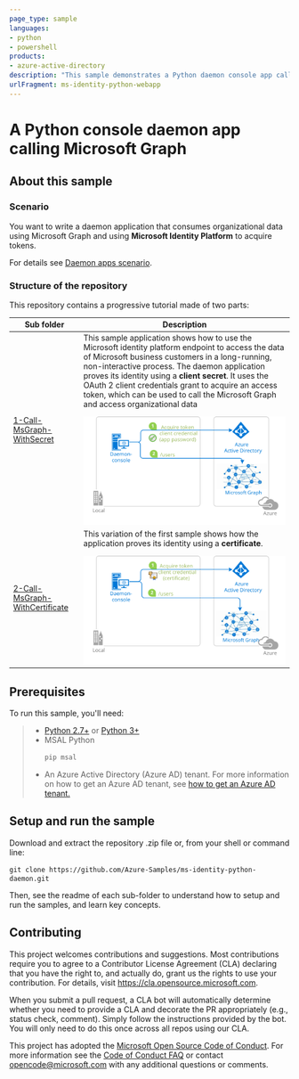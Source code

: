 ```yaml
---
page_type: sample
languages:
- python
- powershell
products:
- azure-active-directory
description: "This sample demonstrates a Python daemon console app calling the Microsoft Graph that is secured using the Microsoft identity platform."
urlFragment: ms-identity-python-webapp
---
```


# A Python console daemon app calling Microsoft Graph

<!-- 
Guidelines on README format: https://review.docs.microsoft.com/help/onboard/admin/samples/concepts/readme-template?branch=master

Guidance on onboarding samples to docs.microsoft.com/samples: https://review.docs.microsoft.com/help/onboard/admin/samples/process/onboarding?branch=master

Taxonomies for products and languages: https://review.docs.microsoft.com/new-hope/information-architecture/metadata/taxonomies?branch=master
-->

## About this sample

### Scenario

You want to write a daemon application that consumes organizational data using Microsoft Graph and using **Microsoft Identity Platform** to acquire tokens.

For details see [Daemon apps scenario](https://docs.microsoft.com/en-us/azure/active-directory/develop/scenario-daemon-overview).

### Structure of the repository

This repository contains a progressive tutorial made of two parts:

Sub folder                    | Description
----------------------------- | -----------
[1-Call-MsGraph-WithSecret](1-Call-MsGraph-WithSecret) | This sample application shows how to use the Microsoft identity platform endpoint to access the data of Microsoft business customers in a long-running, non-interactive process. The daemon application proves its identity using a **client secret**. It uses the OAuth 2 client credentials grant to acquire an access token, which can be used to call the Microsoft Graph and access organizational data </p> ![Topology](./1-Call-MsGraph-WithSecret/ReadmeFiles/topology.svg)
[2-Call-MsGraph-WithCertificate](2-Call-MsGraph-WithCertificate)  | This variation of the first sample shows how the application proves its identity using a **certificate**. </p>  ![Topology](./2-Call-MsGraph-WithCertificate/ReadmeFiles/topology.svg)

## Prerequisites

To run this sample, you'll need:

> - [Python 2.7+](https://www.python.org/downloads/release/python-2713/) or [Python 3+](https://www.python.org/downloads/release/python-364/)
> - MSAL Python
>   ```Python
>   pip msal
>   ```
> - An Azure Active Directory (Azure AD) tenant. For more information on how to get an Azure AD tenant, see [how to get an Azure AD tenant.](https://docs.microsoft.com/azure/active-directory/develop/quickstart-create-new-tenant)

## Setup and run the sample

Download and extract the repository .zip file or, from your shell or command line:

```Shell
git clone https://github.com/Azure-Samples/ms-identity-python-daemon.git
```

Then, see the readme of each sub-folder to understand how to setup and run the samples, and learn key concepts.

## Contributing

This project welcomes contributions and suggestions.  Most contributions require you to agree to a
Contributor License Agreement (CLA) declaring that you have the right to, and actually do, grant us
the rights to use your contribution. For details, visit https://cla.opensource.microsoft.com.

When you submit a pull request, a CLA bot will automatically determine whether you need to provide
a CLA and decorate the PR appropriately (e.g., status check, comment). Simply follow the instructions
provided by the bot. You will only need to do this once across all repos using our CLA.

This project has adopted the [Microsoft Open Source Code of Conduct](https://opensource.microsoft.com/codeofconduct/).
For more information see the [Code of Conduct FAQ](https://opensource.microsoft.com/codeofconduct/faq/) or
contact [opencode@microsoft.com](mailto:opencode@microsoft.com) with any additional questions or comments.
